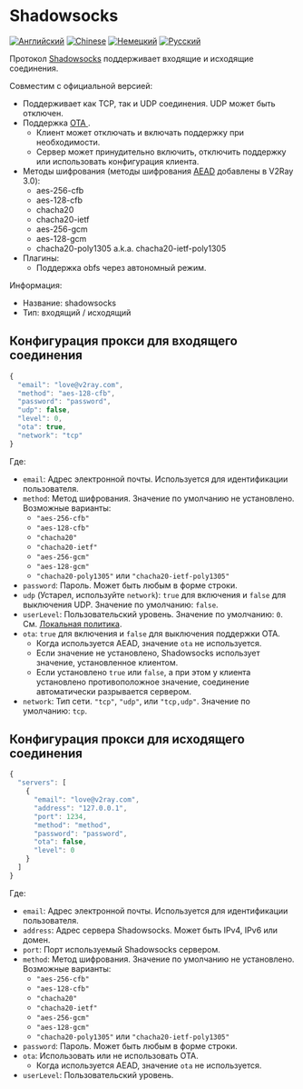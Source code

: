 # Shadowsocks

[![Английский](../../resources/english.svg)](https://www.v2ray.com/en/configuration/protocols/shadowsocks.html) [![Chinese](../../resources/chinese.svg)](https://www.v2ray.com/chapter_02/protocols/shadowsocks.html) [![Немецкий](../../resources/german.svg)](https://www.v2ray.com/de/configuration/protocols/shadowsocks.html) [![Русский](../../resources/russian.svg)](https://www.v2ray.com/ru/configuration/protocols/shadowsocks.html)

Протокол [Shadowsocks](https://www.shadowsocks.org/) поддерживает входящие и исходящие соединения.

Совместим с официальной версией:

* Поддерживает как TCP, так и UDP соединения. UDP может быть отключен.
* Поддержка [ OTA ](https://web.archive.org/web/20161221022225/https://shadowsocks.org/en/spec/one-time-auth.html). 
  * Клиент может отключать и включать поддержку при необходимости.
  * Сервер может принудительно включить, отключить поддержку или использовать конфигурация клиента.
* Методы шифрования (методы шифрования [AEAD](https://shadowsocks.org/en/spec/AEAD-Ciphers.html) добавлены в V2Ray 3.0): 
  * aes-256-cfb
  * aes-128-cfb
  * chacha20
  * chacha20-ietf
  * aes-256-gcm
  * aes-128-gcm
  * chacha20-poly1305 a.k.a. chacha20-ietf-poly1305
* Плагины: 
  * Поддержка obfs через автономный режим.

Информация:

* Название: shadowsocks
* Тип: входящий / исходящий

## Конфигурация прокси для входящего соединения

```javascript
{
  "email": "love@v2ray.com",
  "method": "aes-128-cfb",
  "password": "password",
  "udp": false,
  "level": 0,
  "ota": true,
  "network": "tcp"
}
```

Где:

* `email`: Адрес электронной почты. Используется для идентификации пользователя.
* `method`: Метод шифрования. Значение по умолчанию не установлено. Возможные варианты: 
  * `"aes-256-cfb"`
  * `"aes-128-cfb"`
  * `"chacha20"`
  * `"chacha20-ietf"`
  * `"aes-256-gcm"`
  * `"aes-128-gcm"`
  * `"chacha20-poly1305"` или `"chacha20-ietf-poly1305"`
* `password`: Пароль. Может быть любым в форме строки.
* `udp` (Устарел, используйте `network`): `true` для включения и `false` для выключения UDP. Значение по умолчанию: `false`.
* ` userLevel `: Пользовательский уровень. Значение по умолчанию: `0`. См. [Локальная политика](../policy.md).
* `ota`: `true` для включения и `false` для выключения поддержки OTA. 
  * Когда используется AEAD, значение ` ota ` не используется.
  * Если значение не установлено, Shadowsocks использует значение, установленное клиентом.
  * Если установлено `true` или `false`, а при этом у клиента установлено противоположное значение, соединение автоматически разрывается сервером.
* `network`: Тип сети. `"tcp"`, `"udp"`, или `"tcp,udp"`. Значение по умолчанию: `tcp`.

## Конфигурация прокси для исходящего соединения

```javascript
{
  "servers": [
    {
      "email": "love@v2ray.com",
      "address": "127.0.0.1",
      "port": 1234,
      "method": "method",
      "password": "password",
      "ota": false,
      "level": 0
    }
  ]
}
```

Где:

* `email`: Адрес электронной почты. Используется для идентификации пользователя.
* ` address `: Адрес сервера Shadowsocks. Может быть IPv4, IPv6 или домен.
* `port`: Порт используемый Shadowsocks сервером.
* `method`: Метод шифрования. Значение по умолчанию не установлено. Возможные варианты: 
  * `"aes-256-cfb"`
  * `"aes-128-cfb"`
  * `"chacha20"`
  * `"chacha20-ietf"`
  * `"aes-256-gcm"`
  * `"aes-128-gcm"`
  * `"chacha20-poly1305"` или `"chacha20-ietf-poly1305"`
* `password`: Пароль. Может быть любым в форме строки.
* `ota`: Использовать или не использовать OTA. 
  * Когда используется AEAD, значение ` ota ` не используется.
* ` userLevel `: Пользовательский уровень.